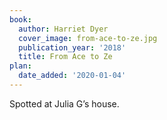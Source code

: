 ```yaml
---
book:
  author: Harriet Dyer
  cover_image: from-ace-to-ze.jpg
  publication_year: '2018'
  title: From Ace to Ze
plan:
  date_added: '2020-01-04'
---
```


Spotted at Julia G’s house.
